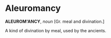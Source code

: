 # Aleuromancy

**ALEUROM'ANCY**, _noun_ \[Gr. meal and divination.\]

A kind of divination by meal, used by the ancients.